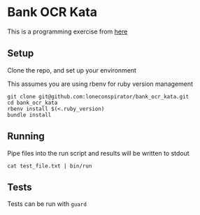 # Bank OCR Kata

This is a programming exercise from [here](https://github.com/testdouble/contributing-tests/wiki/Bank-OCR-kata)

## Setup

Clone the repo, and set up your environment

This assumes you are using rbenv for ruby version management

```
git clone git@github.com:loneconspirator/bank_ocr_kata.git
cd bank_ocr_kata
rbenv install $(<.ruby_version)
bundle install
```

## Running
Pipe files into the run script and results will be written to stdout

```
cat test_file.txt | bin/run
```

## Tests
Tests can be run with `guard`
